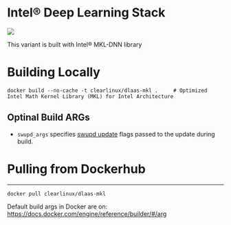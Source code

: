 # Intel® Deep Learning Stack
[![](https://images.microbadger.com/badges/image/clearlinux/dlaas-mkl.svg)](http://microbadger.com/images/clearlinux/dlaas-mkl "Get your own image badge on microbadger.com")

This variant is built with Intel® MKL-DNN library

# Building Locally

```
docker build --no-cache -t clearlinux/dlaas-mkl .     # Optimized Intel Math Kernel Library (MKL) for Intel Architecture
```

## Optinal Build ARGs

* `swupd_args` specifies
  [swupd update](https://clearlinux.org/documentation/clear-linux/guides/maintenance/swupd-guide#perform-a-manual-update)
  flags passed to the update during build.

# Pulling from Dockerhub
---------------------------

```
docker pull clearlinux/dlaas-mkl
```

Default build args in Docker are on: https://docs.docker.com/engine/reference/builder/#/arg
